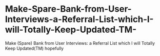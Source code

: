 # Make-Spare-Bank-from-User-Interviews-a-Referral-List-which-I-will-Totally-Keep-Updated-TM-
Make (Spare) Bank from User Interviews: a Referral List which I will Totally Keep Updated(TM) hopefully
